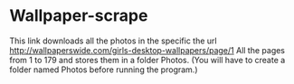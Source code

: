 # Wallpaper-scrape

This link downloads all the photos in the specific the url http://wallpaperswide.com/girls-desktop-wallpapers/page/1
All the pages from 1 to 179 and stores them in a folder Photos. (You will have to create a folder named Photos before running the program.)
